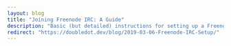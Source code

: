 ```yaml
---
layout: blog
title: "Joining Freenode IRC: A Guide"
description: "Basic (but detailed) instructions for setting up a Freenode IRC account through various clients."
redirect: "https://doubledot.dev/blog/2019-03-06-Freenode-IRC-Setup/"
---
```

